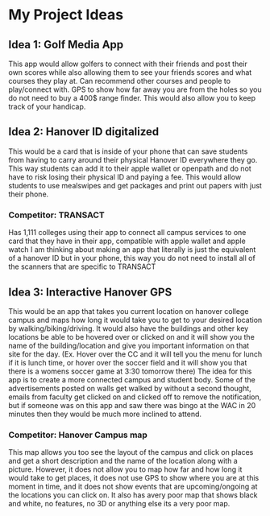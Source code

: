 # My Project Ideas

## Idea 1: Golf Media App
 This app would allow golfers to connect with their friends and post their own scores while also allowing them to see your friends scores and what courses they play at. 
 Can recommend other courses and people to play/connect with.
 GPS to show how far away you are from the holes so you do not need to buy a 400$ range finder.
 This would also allow you to keep track of your handicap.

## Idea 2: Hanover ID digitalized
 This would be a card that is inside of your phone that can save students from having to carry around their physical Hanover ID everywhere they go.
 This way students can add it to their apple wallet or openpath and do not have to risk losing their physical ID and paying a fee.
 This would allow students to use mealswipes and get packages and print out papers with just their phone.
### Competitor: TRANSACT 
Has 1,111 colleges using their app to connect all campus services to one card that they have in their app, compatible with apple wallet and apple watch
I am thinking about making an app that literally is just the equivalent of a hanover ID but in your phone, this way you do not need to install all of the scanners that are specific to TRANSACT

## Idea 3: Interactive Hanover GPS 
This would be an app that takes you current location on hanover college campus and maps how long it would take you to get to your desired location by walking/biking/driving.
It would also have the buildings and other key locations be able to be hovered over or clicked on and it will show you the name of the building/location and give you important information on that site for the day. (Ex. Hover over the CC and it will tell you the menu for lunch if it is lunch time, or hover over the soccer field and it will show you that there is a womens soccer game at 3:30 tomorrow there)
The idea for this app is to create a more connected campus and student body. Some of the advertisements posted on walls get walked by without a second thought, emails from faculty get clicked on and clicked off to remove the notification, but if someone was on this app and saw there was bingo at the WAC in 20 minutes then they would be much more inclined to attend.
### Competitor: Hanover Campus map
This map allows you too see the layout of the campus and click on places and get a short description and the name of the location along with a picture. However, it does not allow you to map how far and how long it would take to get places, it does not use GPS to show where you are at this moment in time, and it does not show events that are upcoming/ongoing at the locations you can click on. It also has avery poor map that shows black and white, no features, no 3D or anything else its a very poor map.
